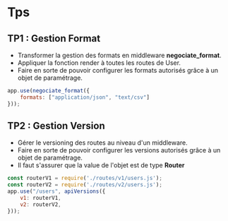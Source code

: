 # Tps

## TP1 : Gestion Format
- Transformer la gestion des formats en middleware **negociate_format**.
- Appliquer la fonction render à toutes les routes de User.
- Faire en sorte de pouvoir configurer les formats autorisés grâce à un objet de paramétrage.
```js
app.use(negociate_format({
    formats: ["application/json", "text/csv"]
}));
```

## TP2 : Gestion Version

- Gérer le versioning des routes au niveau d'un middleware.
- Faire en sorte de pouvoir configurer les versions autorisés grâce à un objet de paramétrage.
- Il faut s'assurer que la value de l'objet est de type **Router**
```js
const routerV1 = require('./routes/v1/users.js');
const routerV2 = require('./routes/v2/users.js');
app.use("/users", apiVersions({
    v1: routerV1,
    v2: routerV2,
}));
```
